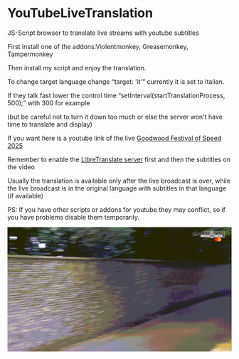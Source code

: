# YouTubeLiveTranslation
JS-Script browser to translate live streams with youtube subtitles 

First install one of the addons:Violentmonkey, Greasemonkey, Tampermonkey

Then install my script and enjoy the translation.

To change target language change “target: 'it'” currently it is set to Italian.

If they talk fast lower the control time “setInterval(startTranslationProcess, 500);” with 300 for example

(but be careful not to turn it down too much or else the server won't have time to translate and display)

If you want here is a youtube link of the live [Goodwood Festival of Speed 2025](https://www.youtube.com/watch?v=GnRHgwn5F8k)

Remember to enable the [LibreTranslate server](https://hub.docker.com/r/libretranslate/libretranslate) first and then the subtitles on the video

Usually the translation is available only after the live broadcast is over, while the live broadcast is in the original language with subtitles in that language (if available)

PS: If you have other scripts or addons for youtube they may conflict, so if you have problems disable them temporarily.


![alt text](https://github.com/MoonDragon-MD/YouTubeLiveTranslation/blob/main/example.gif?raw=true)
